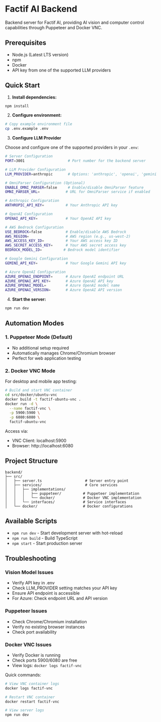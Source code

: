 # Factif AI Backend

Backend server for Factif AI, providing AI vision and computer control capabilities through Puppeteer and Docker VNC.

## Prerequisites

- Node.js (Latest LTS version)
- npm
- Docker
- API key from one of the supported LLM providers

## Quick Start

1. **Install dependencies:**
```bash
npm install
```

2. **Configure environment:**
```bash
# Copy example environment file
cp .env.example .env
```

3. **Configure LLM Provider**

Choose and configure one of the supported providers in your `.env`:

```bash
# Server Configuration
PORT=3001                    # Port number for the backend server

# LLM Provider Configuration
LLM_PROVIDER=anthropic       # Options: 'anthropic', 'openai', 'gemini', 'azure'

# OmniParser Configuration (Optional)
ENABLE_OMNI_PARSER=false     # Enable/disable OmniParser feature
OMNI_PARSER_URL=            # URL for OmniParser service if enabled

# Anthropic Configuration
ANTHROPIC_API_KEY=          # Your Anthropic API key

# OpenAI Configuration
OPENAI_API_KEY=             # Your OpenAI API key

# AWS Bedrock Configuration
USE_BEDROCK=false           # Enable/disable AWS Bedrock
AWS_REGION=                 # AWS region (e.g., us-west-2)
AWS_ACCESS_KEY_ID=          # Your AWS access key ID
AWS_SECRET_ACCESS_KEY=      # Your AWS secret access key
BEDROCK_MODEL_ID=          # Bedrock model identifier

# Google Gemini Configuration
GEMINI_API_KEY=             # Your Google Gemini API key

# Azure OpenAI Configuration
AZURE_OPENAI_ENDPOINT=      # Azure OpenAI endpoint URL
AZURE_OPENAI_API_KEY=       # Azure OpenAI API key
AZURE_OPENAI_MODEL=         # Azure OpenAI model name
AZURE_OPENAI_VERSION=       # Azure OpenAI API version
```

4. **Start the server:**
```bash
npm run dev
```

## Automation Modes

### 1. Puppeteer Mode (Default)
- No additional setup required
- Automatically manages Chrome/Chromium browser
- Perfect for web application testing

### 2. Docker VNC Mode
For desktop and mobile app testing:

```bash
# Build and start VNC container
cd src/docker/ubuntu-vnc
docker build -t factif-ubuntu-vnc .
docker run -d \
  --name factif-vnc \
  -p 5900:5900 \
  -p 6080:6080 \
  factif-ubuntu-vnc
```

Access via:
- VNC Client: localhost:5900
- Browser: http://localhost:6080

## Project Structure

```
backend/
├── src/
│   ├── server.ts                    # Server entry point
│   ├── services/                    # Core services
│   │   ├── implementations/
│   │   │   ├── puppeteer/          # Puppeteer implementation
│   │   │   └── docker/             # Docker VNC implementation
│   │   └── interfaces/             # Service interfaces
│   └── docker/                     # Docker configurations
```

## Available Scripts

- `npm run dev` - Start development server with hot-reload
- `npm run build` - Build TypeScript
- `npm start` - Start production server

## Troubleshooting

### Vision Model Issues
- Verify API key in .env
- Check LLM_PROVIDER setting matches your API key
- Ensure API endpoint is accessible
- For Azure: Check endpoint URL and API version

### Puppeteer Issues
- Check Chrome/Chromium installation
- Verify no existing browser instances
- Check port availability

### Docker VNC Issues
- Verify Docker is running
- Check ports 5900/6080 are free
- View logs: `docker logs factif-vnc`

Quick commands:
```bash
# View VNC container logs
docker logs factif-vnc

# Restart VNC container
docker restart factif-vnc

# View server logs
npm run dev
